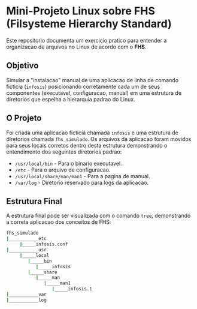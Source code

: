 # Mini-Projeto Linux sobre FHS (Filsysteme Hierarchy Standard)

Este repositorio documenta um exercicio pratico para entender a organizacao de arquivos no Linux de acordo com o **FHS**.

## Objetivo

Simular a "instalacao" manual de uma aplicacao de linha de comando ficticia (`infosis`) posicionando corretamente cada um de seus componentes (executavel, configuracao, manual) em uma estrutura de diretorios que espelha a hierarquia padrao do Linux.

## O Projeto

Foi criada uma aplicacao ficticia chamada `infosis` e uma estrutura de diretorios chamada `fhs_simulado`. 
Os arquivos da aplicacao foram movidos para seus locais corretos dentro desta estrutura demonstrando o entendimento dos seguintes diretorios padrao:

- `/usr/local/bin` - Para o binario executavel.
- `/etc` - Para o arquivo de configuracao.
- `/usr/local/share/man/man1` - Para a pagina de manual.
- `/var/log` - Diretorio reservado para logs da aplicacao.

## Estrutura Final

A estrutura final pode ser visualizada com o comando `tree`, demonstrando a correta aplicacao dos conceitos de FHS:

```bash
fhs_simulado
|___________etc
     |_____infosis.conf
|___________usr
     |_____local
        |_____bin
           |_____infosis
        |_____share
           |_____man
              |_____man1
                 |_____infosis.1
|___________var 
|___________log
```

